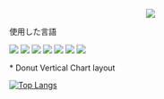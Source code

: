 <p align='center'>
    <img src="https://capsule-render.vercel.app/api?type=waving&color=auto&height=300&section=header&text=社員管理のプロジェクト%20&fontSize=50&animation=fadeIn&fontAlignY=38&%20Profile%20or%20any%20Repo%20like%20me!&descAlignY=51&descAlign=62"/>
</p>
<p align='center'>
    <p>使用した言語</p>
    <img src="https://img.shields.io/badge/JAVA%20-DD0700.svg?&style=for-the-badge&&logoColor=white"/>
    <img src="https://img.shields.io/badge/Lombok%20-FF6A00.svg?&style=for-the-badge&&logoColor=white"/>
    <img src="https://img.shields.io/badge/SpringBoot%20-%23F7DF1E.svg?&style=for-the-badge&&logoColor=white"/>
    <img src="https://img.shields.io/badge/Thymeleaf%20-%234FC08D.svg?&style=for-the-badge&&logoColor=white"/>
    <img src="https://img.shields.io/badge/JPA%20-003DFF.svg?&style=for-the-badge&&logoColor=white"/>
    <img src="https://img.shields.io/badge/Poi%20-00005F.svg?&style=for-the-badge&&logoColor=white"/>
    <img src="https://img.shields.io/badge/MySQL%20-5C1F87.svg?&style=for-the-badge&&logoColor=white"/>
</p> 
*   Donut Vertical Chart layout

[![Top Langs](https://github-readme-stats.vercel.app/api/top-langs/?username=anuraghazra\&layout=donut-vertical)](https://github.com/anuraghazra/github-readme-stats)

